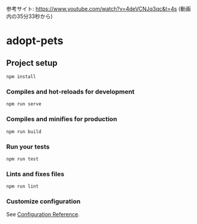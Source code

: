 参考サイト: https://www.youtube.com/watch?v=4deVCNJq3qc&t=4s
(動画内の35分33秒から)

# adopt-pets

## Project setup
```
npm install
```

### Compiles and hot-reloads for development
```
npm run serve
```

### Compiles and minifies for production
```
npm run build
```

### Run your tests
```
npm run test
```

### Lints and fixes files
```
npm run lint
```

### Customize configuration
See [Configuration Reference](https://cli.vuejs.org/config/).
